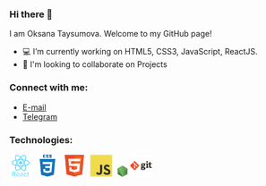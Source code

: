 ### Hi there 👋

I am Oksana Taysumova. Welcome to my GitHub page!

- 💻 I’m currently working on  HTML5, CSS3, JavaScript, ReactJS.
- 🤲 I'm looking to collaborate on Projects


### Connect with me:
- <a href="otajsumova@gmail.com" target="blank">E-mail</a>
- <a href="https://t.me/Ksan22Ka" target="blank">Telegram</a>

### Technologies:
<div>
  <img src="https://github.com/devicons/devicon/blob/master/icons/react/react-original-wordmark.svg" title="React" alt="React" width="40" height="40"/>&nbsp;
  <img src="https://github.com/devicons/devicon/blob/master/icons/css3/css3-plain-wordmark.svg"  title="CSS3" alt="CSS" width="40" height="40"/>&nbsp;
  <img src="https://github.com/devicons/devicon/blob/master/icons/html5/html5-original.svg" title="HTML5" alt="HTML" width="40" height="40"/>&nbsp;
  <img src="https://github.com/devicons/devicon/blob/master/icons/javascript/javascript-original.svg" title="JavaScript" alt="JavaScript" width="40" height="40"/>&nbsp;
  <img height="20" src="https://raw.githubusercontent.com/github/explore/80688e429a7d4ef2fca1e82350fe8e3517d3494d/topics/nodejs/nodejs.png"></code>
  <img src="https://github.com/devicons/devicon/blob/master/icons/git/git-original-wordmark.svg" title="Git" **alt="Git" width="40" height="40"/>
</div>



<!--
**Oksana2211/Oksana2211** is a ✨ _special_ ✨ repository because its `README.md` (this file) appears on your GitHub profile.

Here are some ideas to get you started:
💻 I’m currently working on  HTML5, CSS3, JavaScript, ReactJS.
🤲 I'm looking to collaborate on Projects
-


 🔭 
- 🌱 I’m currently learning ...
- 👯 I’m looking to collaborate on ...
- 🤔 I’m looking for help with ...
- 💬 Ask me about ...
- 📫 How to reach me: ...
- 😄 Pronouns: ...
- ⚡ Fun fact: ...
-->
